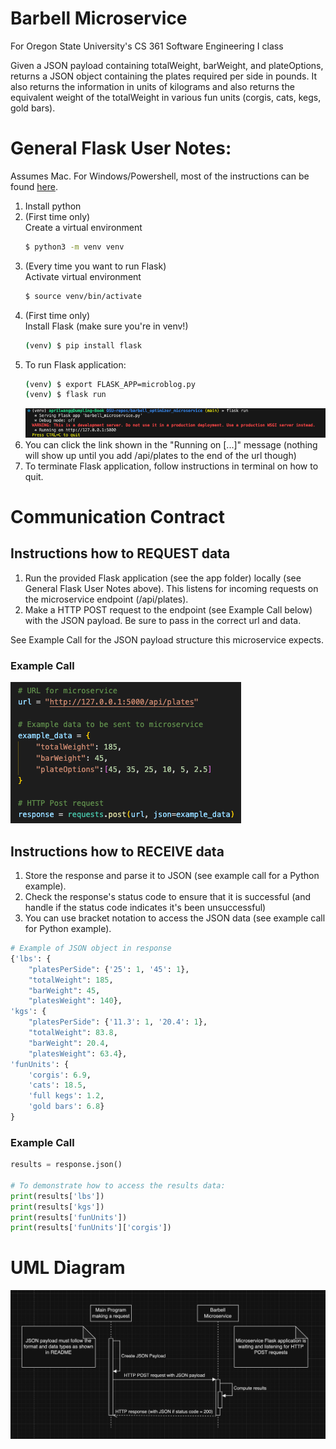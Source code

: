 # Barbell Microservice
For Oregon State University's CS 361 Software Engineering I class

Given a JSON payload containing totalWeight, barWeight, and plateOptions, returns a JSON object containing the plates required per side in pounds. It also returns the information in units of kilograms and also returns the equivalent weight of the totalWeight in various fun units (corgis, cats, kegs, gold bars).

# General Flask User Notes:
Assumes Mac. For Windows/Powershell, most of the instructions can be found [here](https://blog.miguelgrinberg.com/post/the-flask-mega-tutorial-part-i-hello-world).
1. Install python
2. (First time only)   
Create a virtual environment  
    ```bash
    $ python3 -m venv venv
    ```
3. (Every time you want to run Flask)   
Activate virtual environment
    ```bash
    $ source venv/bin/activate
    ```
4. (First time only)  
Install Flask (make sure you're in venv!)
    ```bash
    (venv) $ pip install flask
    ```
5. To run Flask application:
    ```bash
    (venv) $ export FLASK_APP=microblog.py
    (venv) $ flask run
    ```
    ![alt text](image-1.png)
6. You can click the link shown in the "Running on [...]" message (nothing will show up until you add /api/plates to the end of the url though)
7. To terminate Flask application, follow instructions in terminal on how to quit.


# Communication Contract
## Instructions how to REQUEST data
1. Run the provided Flask application (see the app folder) locally (see General Flask User Notes above). This listens for incoming requests on the microservice endpoint (/api/plates).
2. Make a HTTP POST request to the endpoint (see Example Call below) with the JSON payload. Be sure to pass in the correct url and data.

See Example Call for the JSON payload structure this microservice expects.

### Example Call 
![alt text](image.png)

## Instructions how to RECEIVE data
1. Store the response and parse it to JSON (see example call for a Python example).
2. Check the response's status code to ensure that it is successful (and handle if the status code indicates it's been unsuccessful)
3. You can use bracket notation to access the JSON data (see example call for Python example).

```python
# Example of JSON object in response
{'lbs': {
    "platesPerSide": {'25': 1, '45': 1},
    "totalWeight": 185,
    "barWeight": 45,
    "platesWeight": 140},
'kgs': {
    "platesPerSide": {'11.3': 1, '20.4': 1},
    "totalWeight": 83.8,
    "barWeight": 20.4,
    "platesWeight": 63.4},
'funUnits': {
    'corgis': 6.9,
    'cats': 18.5,
    'full kegs': 1.2,
    'gold bars': 6.8}
}
```

### Example Call
```python
results = response.json()

# To demonstrate how to access the results data: 
print(results['lbs'])
print(results['kgs'])
print(results['funUnits'])
print(results['funUnits']['corgis'])
```

# UML Diagram
![alt text](image-2.png)
